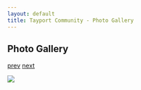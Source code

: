 ```yaml
---
layout: default
title: Tayport Community - Photo Gallery
---
```

## Photo Gallery

[prev](http://tayport.org.uk/photo/117) [next](http://tayport.org.uk/photo/119)

![ ](http://tayport.org.uk/media/118.jpg " ")

